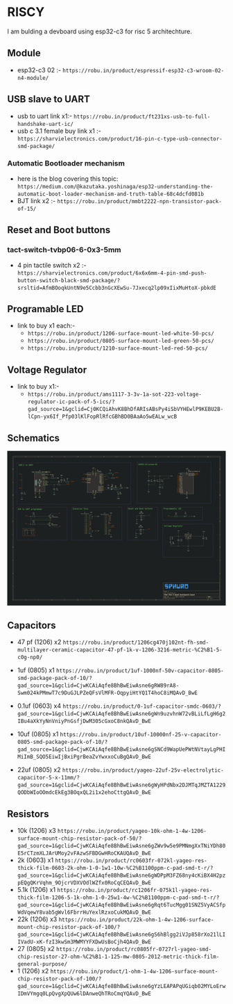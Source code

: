 # RISCY

I am bulding a devboard using esp32-c3 for risc 5 architechture.

## Module

- esp32-c3 02 :-
  `https://robu.in/product/espressif-esp32-c3-wroom-02-n4-module/`

## USB slave to UART

- usb to uart link x1:-
  `https://robu.in/product/ft231xs-usb-to-full-handshake-uart-ic/`
- usb c 3.1 female buy link x1 :-
  `https://sharvielectronics.com/product/16-pin-c-type-usb-connector-smd-package/`

### Automatic Bootloader mechanism

- here is the blog covering this topic:
  `https://medium.com/@kazutaka.yoshinaga/esp32-understanding-the-automatic-boot-loader-mechanism-and-truth-table-68c4dcfd081b`
- BJT link x2 :-
  `https://robu.in/product/mmbt2222-npn-transistor-pack-of-15/`

## Reset and Boot buttons

### tact-switch-tvbp06-6-0x3-5mm

- 4 pin tactile switch x2 :-
  `https://sharvielectronics.com/product/6x6x6mm-4-pin-smd-push-button-switch-black-smd-package/?srsltid=AfmBOoqkUntN9e5Ccbb3nGcXEwSu-7Jxecq2lp09xIixMuHtoX-pbkdE`

## Programable LED

- link to buy x1 each:-
  - `https://robu.in/product/1206-surface-mount-led-white-50-pcs/`
  - `https://robu.in/product/0805-surface-mount-led-green-50-pcs/`
  - `https://robu.in/product/1210-surface-mount-led-red-50-pcs/`

## Voltage Regulator

- link to buy x1:-
  - `https://robu.in/product/ams1117-3-3v-1a-sot-223-voltage-regulator-ic-pack-of-5-ics/?gad_source=1&gclid=Cj0KCQiAhvK8BhDfARIsABsPy4iSbVYHEwlP9KEBU2B-lCpn-yx6If_Pfp03lKlFopRlRfcGBhBD0BAaAo5wEALw_wcB`

## Schematics

![Schematics](https://raw.githubusercontent.com/sphuro/Riscy/refs/heads/main/sources/riscy.svg)

## Capacitors

- 47 pf (1206) x2
  `https://robu.in/product/1206cg470j102nt-fh-smd-multilayer-ceramic-capacitor-47-pf-1k-v-1206-3216-metric-%C2%B1-5-c0g-np0/`

- 1uf (0805) x1
  `https://robu.in/product/1uf-1000nf-50v-capacitor-0805-smd-package-pack-of-10/?gad_source=1&gclid=CjwKCAiAqfe8BhBwEiwAsne6gRW89rA8-Swm024kPMmwT7c9DuGJLPZeQFsVlMFR-OqpyiHtYQ1T4hoC8iMQAvD_BwE`

- 0.1uf (0603) x4
  `https://robu.in/product/0-1uf-capacitor-smdc-0603/?gad_source=1&gclid=CjwKCAiAqfe8BhBwEiwAsne6gWn9uzvhnW72vBLiLfLgH6g2IBu4aXkYyNnVniyPnGsfjDwM305cGxoC8nkQAvD_BwE`
- 10uf (0805) x1
  `https://robu.in/product/10uf-10000nf-25-v-capacitor-0805-smd-package-pack-of-10/?gad_source=1&gclid=CjwKCAiAqfe8BhBwEiwAsne6gSNCd9WapUePWtNVtayLgPHIMiImB_SQO5EiwIjBxiPgrBeaZvYwxxoCuBgQAvD_BwE`

- 22uf (0805) x2
  `https://robu.in/product/yageo-22uf-25v-electrolytic-capacitor-5-x-11mm/?gad_source=1&gclid=CjwKCAiAqfe8BhBwEiwAsne6gWyHPdNbx2DJMTqJMZTA1229QODbWIoOOmdcEkEg3BOqxQL2i1x2ehoCttgQAvD_BwE`

## Resistors

- 10k (1206) x3
  `https://robu.in/product/yageo-10k-ohm-1-4w-1206-surface-mount-chip-resistor-pack-of-50/?gad_source=1&gclid=CjwKCAiAqfe8BhBwEiwAsne6gZWv9w5e9PMNmgXxTNiYDh80E5rCTzmXLJArUMoy2vFAzwSFBDGwHRoCKAUQAvD_BwE`
- 2k (0603) x1
  `https://robu.in/product/rc0603fr-072kl-yageo-res-thick-film-0603-2k-ohm-1-0-1w1-10w-%C2%B1100ppm-c-pad-smd-t-r/?gad_source=1&gclid=CjwKCAiAqfe8BhBwEiwAsne6gWDPpM3FZ68ny4cKiBX4H2pzpEQgQKrVqhm_9OjcrVDXVOdlWZfx0RoCqCEQAvD_BwE`
- 5.1k (1206) x1
  `https://robu.in/product/rc1206fr-075k1l-yageo-res-thick-film-1206-5-1k-ohm-1-0-25w1-4w-%C2%B1100ppm-c-pad-smd-t-r/?gad_source=1&gclid=CjwKCAiAqfe8BhBwEiwAsne6gRqt6TucMgg01SNZ5VyACSfpWdVqewY8vab5gWvl6FbrrHuYexlRzxoCukMQAvD_BwE`
- 22k (1206) x3
  `https://robu.in/product/22k-ohm-1-4w-1206-surface-mount-chip-resistor-pack-of-100/?gad_source=1&gclid=CjwKCAiAqfe8BhBwEiwAsne6gS6hBlgg2iVJp858rXo21lLIIVadU-xK-fzI3kwSm3MWMYYFXDwUsBoCjh4QAvD_BwE`
- 27 (0805) x2
  `https://robu.in/product/rc0805fr-0727rl-yageo-smd-chip-resistor-27-ohm-%C2%B1-1-125-mw-0805-2012-metric-thick-film-general-purpose/`
- 1 (1206) x2
  `https://robu.in/product/1-ohm-1-4w-1206-surface-mount-chip-resistor-pack-of-100/?gad_source=1&gclid=CjwKCAiAqfe8BhBwEiwAsne6gYzLEAPAPqUGiqb02MYLoErwIDmVYmgq0LpQvgXpQUw6lDAnweQhTRoCmqYQAvD_BwE`
